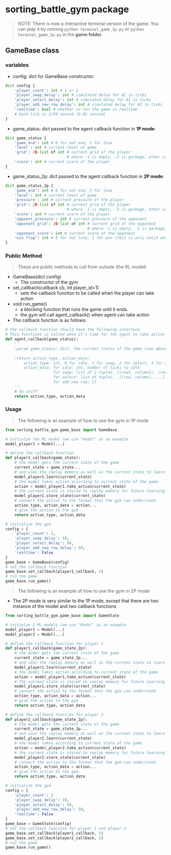 # sorting_battle_gym package
> NOTE: There is now a interactive terminal version of the game. You can play it by running `python terminal_game_1p.py` or `python terminal_game_2p.py` in the **game folder**. 
## GameBase class
### variables
- config: dict for GameBase constructor:
```python
dict config {
    'player_count': int # 1 or 2
    'player_swap_delay': int # simulated delay for AI in ticks
    'player_select_delay': int # simulated delay for AI in ticks
    'player_add_new_row_delay': int # simulated delay for AI in ticks
    'realtime': bool # whether to run the game in realtime
    # Each tick is 1/50 second (0.02 second)
}
```
- game_status: dict passed to the agent callback function in **1P mode**:
```python
dict game_status {
    'game_end': int # 0 for not end, 1 for lose
    'level': int # current level of game
    'grid': 2D-list of int # current grid of the player 
                           # where -1 is empty, -2 is garbage, other valid values are >= 0
    'score': int # current score of the player
}
```
- game_status_2p: dict passed to the agent callback function in **2P mode**:
```python
dict game_status_2p {
    'game_end': int # 0 for not end, 1 for lose
    'level': int # current level of game
    'pressure': int # current pressure of the player
    'grid': 2D-list of int # current grid of the player 
                           # where -1 is empty, -2 is garbage, other valid values are >= 0
    'score': int # current score of the player
    'oppoent_pressure': int # current pressure of the opponent
    'opponent_grid': 2D-list of int # current grid of the opponent
                                    # where -1 is empty, -2 is garbage, other valid values are >= 0
    'opponent_score': int # current score of the opponent
    'win_flag': int # 0 for not lose, 1 for win (this is only valid when game_end == 1)
}
```
### Public Method
> These are public methods to call from outisde (the RL model)
- GameBase(dict config)
    - The constructor of the gym
- set_callback(callback cb, int player_id=1) 
    - sets the callback function to be called when the player can take action
- void run_game()
    - a blocking function that runs the game until it ends.
    - the gym will call agent_callback() when agent can take action
- The callback function is as follows:
```python
# the callback function should have the following interface
# This functions is called when it's time for the agent to take action
def agent_callback(game_status):
    '''
    :param game_status: dict, the current status of the game (see above)
    
    :return action_type, action_data: 
        action_type: int, 0 for idle, 1 for swap, 2 for select, 3 for add_new_row
        action_data: for idle: int, number of ticks to idle
                     for swap: list of 2 tuples, [(row1, column1), (row2, column2)]
                     for select: list of tuples,  [(row, column), ...]
                     for add_new_row: []
    '''
    # do stuff
    return action_type, action_data
```
### Usage
> The following is an example of how to use the gym in 1P mode
```python
from sorting_battle_gym.game_base import GameBase

# initialze the ML model (we use "model" as an example
model_player1 = Model(...)

# define the callback function
def player1_callback(game_state):
    # the model gets the current state of the game
    current_state = game_state...
    # and uses the replay memory as well as the current state to learn
    model_player1.learn(current_state)
    # the model takes action according to current state of the game
    action = model_player1.take_action(current_state)
    # the current state is stored to replay memory for future learning
    model_player1.store_state(current_state)
    # convert the action to the format that the gym can understand
    action_type, action_data = action...
    # give the action to the gym
    return action_type, action_data

# initialize the gym
config = {
    'player_count': 1,
    'player_swap_delay': 10,
    'player_select_delay': 50,
    'player_add_new_row_delay': 50,
    'realtime': False
}
game_base = GameBase(config)
# set the callback function
game_base.set_callback(player1_callback, 1)
# run the game
game_base.run_game()
```
> The following is an example of how to use the gym in 2P mode
- The 2P mode is very similar to the 1P mode, except that there are two instance of the model and two callback functions
```python
from sorting_battle_gym.game_base import GameState

# initialze 2 ML models (we use "Model" as an example
model_player1 = Model(...)
model_player2 = Model(...)

# define the callback function for player 1
def player1_callback(game_state_2p):
    # the model gets the current state of the game
    current_state = game_state_2p...
    # and uses the replay memory as well as the current state to learn
    model_player1.learn(current_state)
    # the model takes action according to current state of the game
    action = model_player1.take_action(current_state)
    # the current state is stored to replay memory for future learning
    model_player1.store_state(current_state)
    # convert the action to the format that the gym can understand
    action_type, action_data = action...
    # give the action to the gym
    return action_type, action_data

# define the callback function for player 2
def player2_callback(game_state_2p):
    # the model gets the current state of the game
    current_state = game_state_2p...
    # and uses the replay memory as well as the current state to learn
    model_player2.learn(current_state)
    # the model takes according to current state of the game
    action = model_player2.take_action(current_state)
    # the current state is stored to replay memory for future learning
    model_player2.store_state(current_state)
    # convert the action to the format that the gym can understand
    action_type, action_data = action...
    # give the action to the gym
    return action_type, action_data

# initialize the gym
config = {
    'player_count': 2
    'player_swap_delay': 10,
    'player_select_delay': 50,
    'player_add_new_row_delay': 50,
    'realtime': False
}
game_base = GameState(config)
# set the callback function for player 1 and player 2
game_base.set_callback(player1_callback, 1)
game_base.set_callback(player2_callback, 2)
# run the game
game_base.run_game()
```